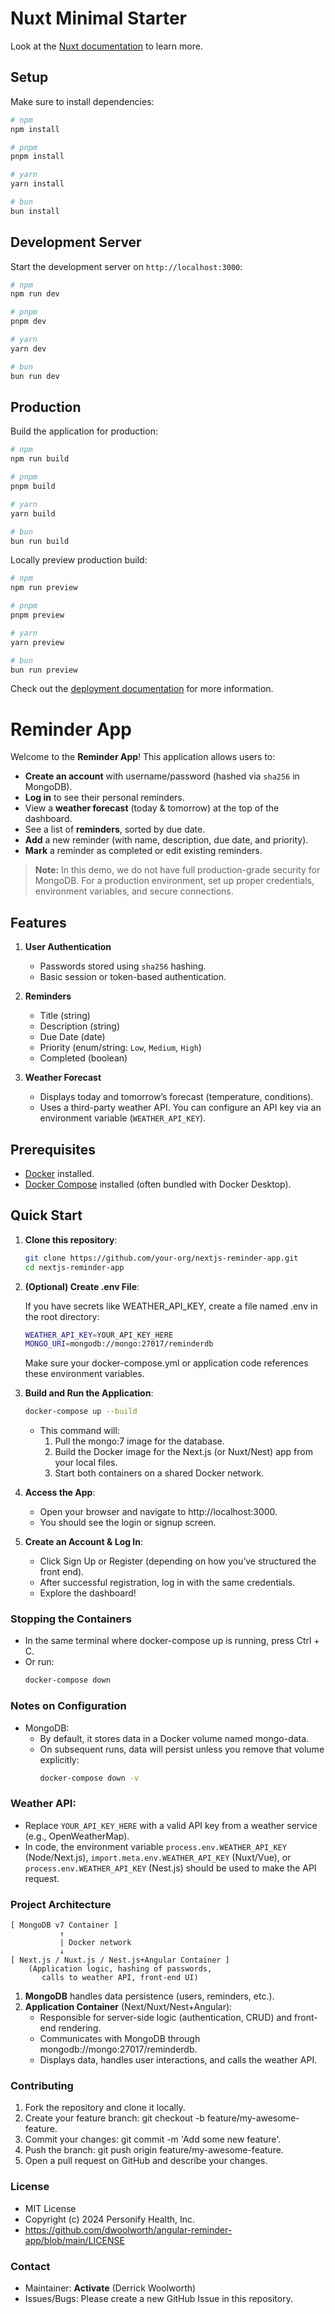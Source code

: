 # Nuxt Minimal Starter

Look at the [Nuxt documentation](https://nuxt.com/docs/getting-started/introduction) to learn more.

## Setup

Make sure to install dependencies:

```bash
# npm
npm install

# pnpm
pnpm install

# yarn
yarn install

# bun
bun install
```

## Development Server

Start the development server on `http://localhost:3000`:

```bash
# npm
npm run dev

# pnpm
pnpm dev

# yarn
yarn dev

# bun
bun run dev
```

## Production

Build the application for production:

```bash
# npm
npm run build

# pnpm
pnpm build

# yarn
yarn build

# bun
bun run build
```

Locally preview production build:

```bash
# npm
npm run preview

# pnpm
pnpm preview

# yarn
yarn preview

# bun
bun run preview
```

Check out the [deployment documentation](https://nuxt.com/docs/getting-started/deployment) for more information.

# Reminder App

Welcome to the **Reminder App**! This application allows users to:

- **Create an account** with username/password (hashed via `sha256` in MongoDB).  
- **Log in** to see their personal reminders.  
- View a **weather forecast** (today & tomorrow) at the top of the dashboard.  
- See a list of **reminders**, sorted by due date.  
- **Add** a new reminder (with name, description, due date, and priority).  
- **Mark** a reminder as completed or edit existing reminders.  

> **Note:** In this demo, we do not have full production-grade security for MongoDB. For a production environment, set up proper credentials, environment variables, and secure connections.

## Features

1. **User Authentication**  
   - Passwords stored using `sha256` hashing.  
   - Basic session or token-based authentication.  

2. **Reminders**  
   - Title (string)  
   - Description (string)  
   - Due Date (date)  
   - Priority (enum/string: `Low`, `Medium`, `High`)  
   - Completed (boolean)  

3. **Weather Forecast**  
   - Displays today and tomorrow’s forecast (temperature, conditions).  
   - Uses a third-party weather API. You can configure an API key via an environment variable (`WEATHER_API_KEY`).

## Prerequisites

- [Docker](https://www.docker.com/get-started) installed.
- [Docker Compose](https://docs.docker.com/compose/) installed (often bundled with Docker Desktop).

## Quick Start

1. **Clone this repository**:
   ```bash
   git clone https://github.com/your-org/nextjs-reminder-app.git
   cd nextjs-reminder-app
   ````

2. **(Optional) Create .env File**:

    If you have secrets like WEATHER_API_KEY, create a file named .env in the root directory:

    ```bash
    WEATHER_API_KEY=YOUR_API_KEY_HERE
    MONGO_URI=mongodb://mongo:27017/reminderdb
    ````
    Make sure your docker-compose.yml or application code references these environment variables.

3. **Build and Run the Application**:

    ```bash
    docker-compose up --build
    ```

   - This command will:
     1. Pull the mongo:7 image for the database.
     2. Build the Docker image for the Next.js (or Nuxt/Nest) app from your local files.
     3. Start both containers on a shared Docker network.

4. **Access the App**:
    - Open your browser and navigate to http://localhost:3000.
    - You should see the login or signup screen.

5. **Create an Account & Log In**:
    - Click Sign Up or Register (depending on how you’ve structured the front end).
    - After successful registration, log in with the same credentials.
    - Explore the dashboard!

### Stopping the Containers
   - In the same terminal where docker-compose up is running, press Ctrl + C.
   - Or run:
     ```bash
     docker-compose down
     ```

### Notes on Configuration
   - MongoDB:
       - By default, it stores data in a Docker volume named mongo-data.
       - On subsequent runs, data will persist unless you remove that volume explicitly:
          ```bash
          docker-compose down -v
          ````

### Weather API:
  - Replace `YOUR_API_KEY_HERE` with a valid API key from a weather service (e.g., OpenWeatherMap).
  - In code, the environment variable `process.env.WEATHER_API_KEY` (Node/Next.js), `import.meta.env.WEATHER_API_KEY` (Nuxt/Vue), or `process.env.WEATHER_API_KEY` (Nest.js) should be used to make the API request.

### Project Architecture
```vbnet
[ MongoDB v7 Container ]
           ↑
           | Docker network
           ↓
[ Next.js / Nuxt.js / Nest.js+Angular Container ]
    (Application logic, hashing of passwords,
       calls to weather API, front-end UI)
```

1. **MongoDB** handles data persistence (users, reminders, etc.).
2. **Application Container** (Next/Nuxt/Nest+Angular):
    - Responsible for server-side logic (authentication, CRUD) and front-end rendering.
    - Communicates with MongoDB through mongodb://mongo:27017/reminderdb.
    - Displays data, handles user interactions, and calls the weather API.

### Contributing
1. Fork the repository and clone it locally.
2. Create your feature branch: git checkout -b feature/my-awesome-feature.
3. Commit your changes: git commit -m 'Add some new feature'.
4. Push the branch: git push origin feature/my-awesome-feature.
5. Open a pull request on GitHub and describe your changes.

### License
   - MIT License
   - Copyright (c) 2024 Personify Health, Inc.
   - https://github.com/dwoolworth/angular-reminder-app/blob/main/LICENSE

### Contact
   - Maintainer: **Activate** (Derrick Woolworth)
   - Issues/Bugs: Please create a new GitHub Issue in this repository.
